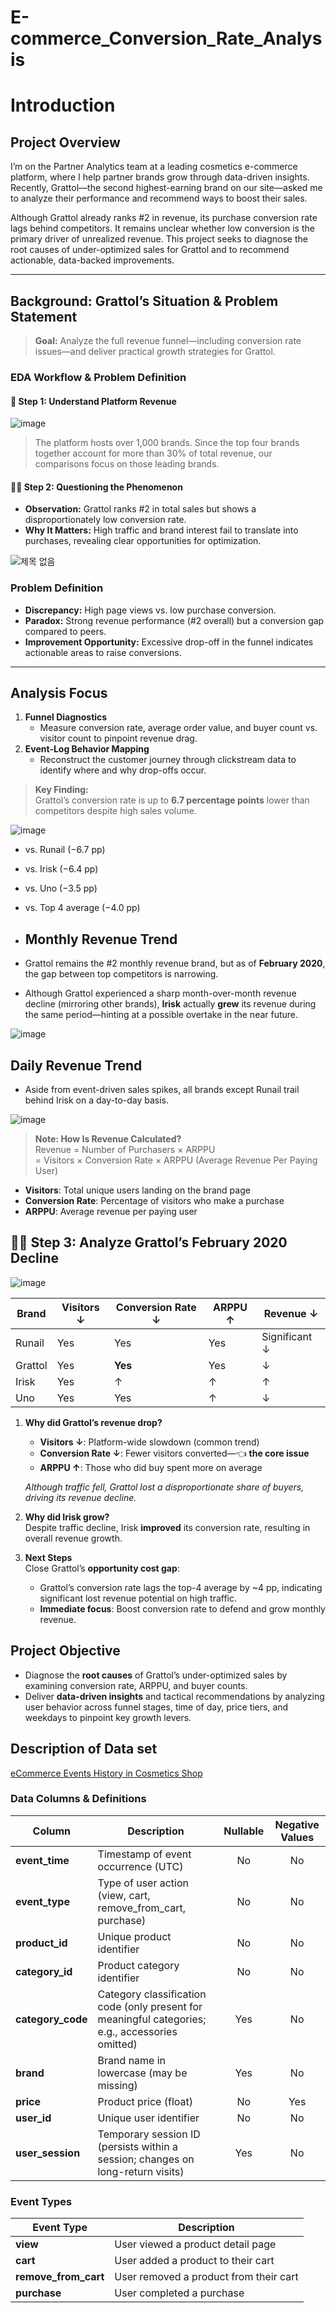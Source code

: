 # E-commerce_Conversion_Rate_Analysis
# Introduction

## Project Overview
I’m on the Partner Analytics team at a leading cosmetics e-commerce platform, where I help partner brands grow through data-driven insights. Recently, Grattol—the second highest-earning brand on our site—asked me to analyze their performance and recommend ways to boost their sales.

Although Grattol already ranks #2 in revenue, its purchase conversion rate lags behind competitors. It remains unclear whether low conversion is the primary driver of unrealized revenue. This project seeks to diagnose the root causes of under-optimized sales for Grattol and to recommend actionable, data-backed improvements.

---

## Background: Grattol’s Situation & Problem Statement
  
> **Goal:** Analyze the full revenue funnel—including conversion rate issues—and deliver practical growth strategies for Grattol.

### EDA Workflow & Problem Definition

#### 👀 Step 1: Understand Platform Revenue

![image](https://github.com/user-attachments/assets/41e654a0-92c2-4dfb-b2b8-13d20cd31a0c)

> The platform hosts over 1,000 brands. Since the top four brands together account for more than 30% of total revenue, our comparisons focus on those leading brands.

#### 👀🧭 Step 2: Questioning the Phenomenon  
- **Observation:** Grattol ranks #2 in total sales but shows a disproportionately low conversion rate.  
- **Why It Matters:** High traffic and brand interest fail to translate into purchases, revealing clear opportunities for optimization.

![제목 없음](https://github.com/user-attachments/assets/2acc38c0-4402-49aa-8b72-90ffa058c77a)


### Problem Definition
- **Discrepancy:** High page views vs. low purchase conversion.  
- **Paradox:** Strong revenue performance (#2 overall) but a conversion gap compared to peers.  
- **Improvement Opportunity:** Excessive drop-off in the funnel indicates actionable areas to raise conversions.

---

## Analysis Focus
1. **Funnel Diagnostics**  
   - Measure conversion rate, average order value, and buyer count vs. visitor count to pinpoint revenue drag.  
2. **Event-Log Behavior Mapping**  
   - Reconstruct the customer journey through clickstream data to identify where and why drop-offs occur.

> **Key Finding:**  
> Grattol’s conversion rate is up to **6.7 percentage points** lower than competitors despite high sales volume.

![image](https://github.com/user-attachments/assets/6afb912f-44af-4019-85b4-05a3b225abd7)

- vs. Runail (−6.7 pp)  
- vs. Irisk (−6.4 pp)  
- vs. Uno (−3.5 pp)  
- vs. Top 4 average (−4.0 pp)

- ## Monthly Revenue Trend
- Grattol remains the #2 monthly revenue brand, but as of **February 2020**, the gap between top competitors is narrowing.
- Although Grattol experienced a sharp month-over-month revenue decline (mirroring other brands), **Irisk** actually **grew** its revenue during the same period—hinting at a possible overtake in the near future.

![image](https://github.com/user-attachments/assets/c57a5659-46e8-4ec9-9b15-5a1be558d29b)


## Daily Revenue Trend
- Aside from event-driven sales spikes, all brands except Runail trail behind Irisk on a day-to-day basis.

![image](https://github.com/user-attachments/assets/8b6bb9c6-efbb-4461-a306-7e3ea63ded3b)


> **Note: How Is Revenue Calculated?**  
> Revenue = Number of Purchasers × ARPPU  
> = Visitors × Conversion Rate × ARPPU (Average Revenue Per Paying User)

- **Visitors**: Total unique users landing on the brand page  
- **Conversion Rate**: Percentage of visitors who make a purchase  
- **ARPPU**: Average revenue per paying user

## 👀🧭 Step 3: Analyze Grattol’s February 2020 Decline

![image](https://github.com/user-attachments/assets/8e4e12be-bcc0-4c6f-bfb3-c6efe2f705f1)


| Brand   | Visitors ↓ | Conversion Rate ↓ | ARPPU ↑ | Revenue ↓  |
|---------|------------|-------------------|---------|------------|
| Runail  | Yes        | Yes               | Yes     | Significant ↓ |
| Grattol | Yes        | **Yes**           | Yes     | ↓          |
| Irisk   | Yes        | ↑                 | ↑       | ↑          |
| Uno     | Yes        | Yes               | ↑       | ↓          |

1. **Why did Grattol’s revenue drop?**  
   - **Visitors ↓**: Platform-wide slowdown (common trend)  
   - **Conversion Rate ↓**: Fewer visitors converted—👈 **the core issue**  
   - **ARPPU ↑**: Those who did buy spent more on average  

   _Although traffic fell, Grattol lost a disproportionate share of buyers, driving its revenue decline._

2. **Why did Irisk grow?**  
   Despite traffic decline, Irisk **improved** its conversion rate, resulting in overall revenue growth.

3. **Next Steps**  
   Close Grattol’s **opportunity cost gap**:  
   - Grattol’s conversion rate lags the top-4 average by ~4 pp, indicating significant lost revenue potential on high traffic.  
   - **Immediate focus**: Boost conversion rate to defend and grow monthly revenue.

## Project Objective
- Diagnose the **root causes** of Grattol’s under-optimized sales by examining conversion rate, ARPPU, and buyer counts.  
- Deliver **data-driven insights** and tactical recommendations by analyzing user behavior across funnel stages, time of day, price tiers, and weekdays to pinpoint key growth levers.

## Description of Data set 

[eCommerce Events History in Cosmetics Shop](https://www.kaggle.com/datasets/mkechinov/ecommerce-events-history-in-cosmetics-shop?resource=download)

### Data Columns & Definitions

| Column          | Description                                                                                              | Nullable | Negative Values |
|-----------------|----------------------------------------------------------------------------------------------------------|:--------:|:---------------:|
| **event_time**      | Timestamp of event occurrence (UTC)                                                                      |    No    |       No        |
| **event_type**      | Type of user action (view, cart, remove_from_cart, purchase)                                            |    No    |       No        |
| **product_id**      | Unique product identifier                                                                               |    No    |       No        |
| **category_id**     | Product category identifier                                                                              |    No    |       No        |
| **category_code**   | Category classification code (only present for meaningful categories; e.g., accessories omitted)         |   Yes    |       No        |
| **brand**           | Brand name in lowercase (may be missing)                                                                 |   Yes    |       No        |
| **price**           | Product price (float)                                                                                    |    No    |      Yes        |
| **user_id**         | Unique user identifier                                                                                  |    No    |       No        |
| **user_session**    | Temporary session ID (persists within a session; changes on long-return visits)                         |   Yes    |       No        |

### Event Types

| **Event Type**       | **Description**                             |
|----------------------|---------------------------------------------|
| **view**             | User viewed a product detail page           |
| **cart**             | User added a product to their cart          |
| **remove_from_cart** | User removed a product from their cart      |
| **purchase**         | User completed a purchase                   |
